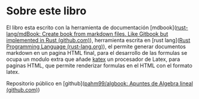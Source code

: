 # Sobre este libro

El libro esta escrito con la herramienta de documentación [mdbook]([rust-lang/mdBook: Create book from markdown files. Like Gitbook but implemented in Rust (github.com)](https://github.com/rust-lang/mdBook)), herramienta escrita en [rust lang]([Rust Programming Language (rust-lang.org)](https://www.rust-lang.org/)), el permite generar documentos markdown en un pagina HTML final, para el desarrollo de las formulas se ocupa un modulo extra que añade [katex](https://katex.org/) un procesador de Latex, para paginas HTML, que permite renderizar formulas en el HTML con el formato latex.

Repositorio público en [github]([pahm99/algbook: Apuntes de Algebra lineal (github.com)](https://github.com/pahm99/algbook))

